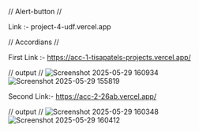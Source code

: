 // Alert-button //

Link :- project-4-udf.vercel.app

//  Accordians //

First Link :- https://acc-1-tisapatels-projects.vercel.app/ 

// output // 
![Screenshot 2025-05-29 160934](https://github.com/user-attachments/assets/d05a4dfa-e3a2-43fe-a971-5d60500854a3)
![Screenshot 2025-05-29 155819](https://github.com/user-attachments/assets/61efb24e-dcf4-406f-b7ba-fc31b089b00b)


Second Link:- https://acc-2-26ab.vercel.app/

// output // 
![Screenshot 2025-05-29 160348](https://github.com/user-attachments/assets/a49378fb-9118-4746-b320-c5f2c2bc930d)
![Screenshot 2025-05-29 160412](https://github.com/user-attachments/assets/2fdd1c34-fc58-43ae-b338-d24451d4dd16)
